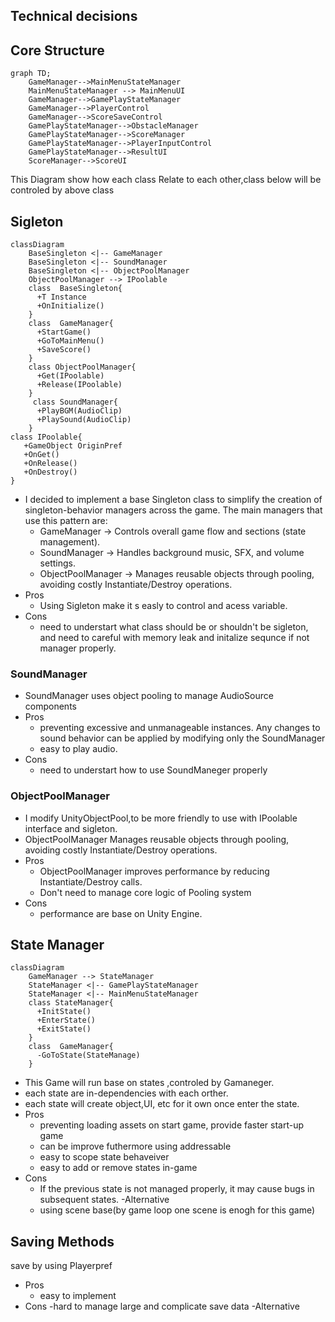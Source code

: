 ## Technical decisions
## Core Structure
```mermaid
graph TD;
    GameManager-->MainMenuStateManager
    MainMenuStateManager --> MainMenuUI
    GameManager-->GamePlayStateManager
    GameManager-->PlayerControl
    GameManager-->ScoreSaveControl
    GamePlayStateManager-->ObstacleManager
    GamePlayStateManager-->ScoreManager
    GamePlayStateManager-->PlayerInputControl
    GamePlayStateManager-->ResultUI
    ScoreManager-->ScoreUI
```
This Diagram show how each class Relate to each other,class below will be controled by above class
##  Sigleton
```mermaid
classDiagram
    BaseSingleton <|-- GameManager
    BaseSingleton <|-- SoundManager
    BaseSingleton <|-- ObjectPoolManager
    ObjectPoolManager --> IPoolable
    class  BaseSingleton{
      +T Instance
      +OnInitialize()
    }
    class  GameManager{
      +StartGame()
      +GoToMainMenu()
      +SaveScore()
    }
    class ObjectPoolManager{
      +Get(IPoolable)
      +Release(IPoolable)
    }
     class SoundManager{
      +PlayBGM(AudioClip)
      +PlaySound(AudioClip)
    }
class IPoolable{
   +GameObject OriginPref
   +OnGet()
   +OnRelease()
   +OnDestroy()
}
```
- I decided to implement a base Singleton class to simplify the creation of singleton-behavior managers across the game. The main managers that use this pattern are:
    - GameManager → Controls overall game flow and sections (state management).
    - SoundManager → Handles background music, SFX, and volume settings.
    - ObjectPoolManager → Manages reusable objects through pooling, avoiding costly Instantiate/Destroy operations.
- Pros
    - Using Sigleton make it s easly to control and acess variable.
- Cons
    - need to understart what class should be or shouldn't be sigleton, and need to careful with memory leak and initalize sequnce if not manager properly.
### SoundManager
- SoundManager uses object pooling to manage AudioSource components
- Pros
    - preventing excessive and unmanageable instances. Any changes to sound behavior can be applied by modifying only the SoundManager
    - easy to play audio.
- Cons
    - need to understart how to use SoundManeger properly
### ObjectPoolManager
- I modify UnityObjectPool,to be more friendly to use with IPoolable interface and sigleton.
- ObjectPoolManager Manages reusable objects through pooling, avoiding costly Instantiate/Destroy operations.
- Pros
    - ObjectPoolManager improves performance by reducing Instantiate/Destroy calls.
    - Don't need to manage core logic of Pooling system
- Cons
    - performance are base on Unity Engine.
## State Manager 
```mermaid
classDiagram
    GameManager --> StateManager
    StateManager <|-- GamePlayStateManager
    StateManager <|-- MainMenuStateManager
    class StateManager{
      +InitState()
      +EnterState()
      +ExitState()
    }
    class  GameManager{
      -GoToState(StateManage)
    }
```
- This Game will run base on states ,controled by Gamaneger.
- each state are in-dependencies with each orther.
- each state will create object,UI, etc for it own once enter the state.
- Pros
    - preventing loading assets on start game, provide faster start-up game
    - can be improve futhermore using addressable 
    - easy to scope state behaveiver
    - easy to add or remove states in-game
- Cons
    - If the previous state is not managed properly, it may cause bugs in subsequent states.
-Alternative
    - using scene base(by game loop one scene is enogh for this game)
 ## Saving Methods
 save by using Playerpref
 - Pros
    - easy to implement
- Cons
    -hard to manage large and complicate save data
-Alternative
 

